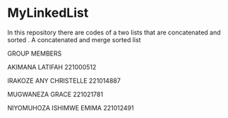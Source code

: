 # MyLinkedList  
In this repository there are codes of a  two lists that are concatenated and sorted .
A concatenated  and merge sorted list

GROUP MEMBERS

AKIMANA LATIFAH 221000512

IRAKOZE ANY CHRISTELLE  221014887

MUGWANEZA GRACE 221021781

NIYOMUHOZA ISHIMWE EMIMA 221012491
